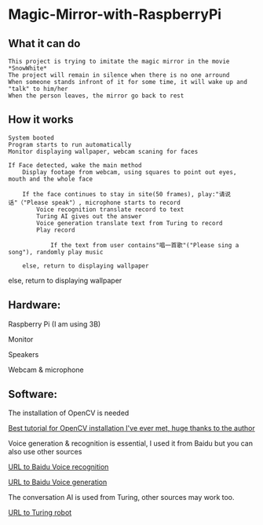 # Magic-Mirror-with-RaspberryPi
What it can do
----------------------------------
    This project is trying to imitate the magic mirror in the movie *SnowWhite*
    The project will remain in silence when there is no one arround
    When someone stands infront of it for some time, it will wake up and "talk" to him/her
    When the person leaves, the mirror go back to rest
How it works
----------------------------------
    System booted
    Program starts to run automatically
    Monitor displaying wallpaper, webcam scaning for faces
    
    If Face detected, wake the main method
        Display footage from webcam, using squares to point out eyes, mouth and the whole face
    
        If the face continues to stay in site(50 frames), play:"请说话"（"Please speak"）, microphone starts to record
            Voice recognition translate record to text
            Turing AI gives out the answer
            Voice generation translate text from Turing to record
            Play record
                
                If the text from user contains"唱一首歌"("Please sing a song"), randomly play music
        
        else, return to displaying wallpaper
   
   else, return to displaying wallpaper
    
    
Hardware:
----------------------------------  
Raspberry Pi (I am using 3B)
> 
Monitor
> 
Speakers
> 
Webcam & microphone

Software:
----------------------------------  
The installation of OpenCV is needed
> 
[Best tutorial for OpenCV installation I've ever met, huge thanks to the author]( https://www.pyimagesearch.com/2017/09/04/raspbian-stretch-install-opencv-3-python-on-your-raspberry-pi/)<br /> 
> 
Voice generation & recognition is essential, I used it from Baidu but you can also use other sources
> 
[URL to Baidu Voice recognition]( http://ai.baidu.com/tech/speech)<br />  
> 
[URL to Baidu Voice generation]( http://ai.baidu.com/tech/speech/tts)<br />  
> 

The conversation AI is used from Turing, other sources may work too.
> 
[URL to Turing robot]( http://www.turingapi.com/)<br />    

